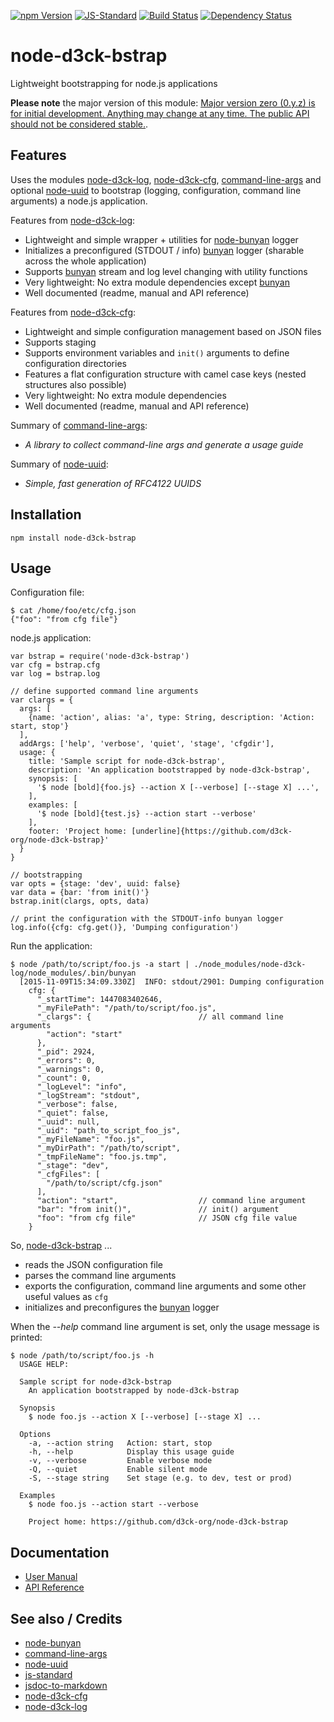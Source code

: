 [![npm Version](https://img.shields.io/npm/v/node-d3ck-bstrap.svg)](https://www.npmjs.com/package/node-d3ck-bstrap)
[![JS-Standard](https://img.shields.io/badge/code%20style-standard-brightgreen.svg)](http://standardjs.com/)
[![Build Status](https://api.travis-ci.org/d3ck-org/node-d3ck-bstrap.svg?branch=master)](https://travis-ci.org/d3ck-org/node-d3ck-bstrap)
[![Dependency Status](https://david-dm.org/d3ck-org/node-d3ck-bstrap.svg)](https://david-dm.org/d3ck-org/node-d3ck-bstrap)

# node-d3ck-bstrap

Lightweight bootstrapping for node.js applications

**Please note** the major version of this module: [Major version zero (0.y.z) is for initial development. Anything may change at any time. The public API should not be considered stable.](http://semver.org/#spec-item-4).

## Features

Uses the modules [node-d3ck-log](https://github.com/d3ck-org/node-d3ck-log), [node-d3ck-cfg](https://github.com/d3ck-org/node-d3ck-cfg), [command-line-args](https://github.com/75lb/command-line-args) and optional
[node-uuid](https://github.com/broofa/node-uuid) to bootstrap (logging, configuration, command line arguments) a node.js application.

Features from [node-d3ck-log](https://github.com/d3ck-org/node-d3ck-log):

  * Lightweight and simple wrapper + utilities for [node-bunyan](https://github.com/trentm/node-bunyan) logger
  * Initializes a preconfigured (STDOUT / info) [bunyan](https://github.com/trentm/node-bunyan) logger (sharable across the whole application)
  * Supports [bunyan](https://github.com/trentm/node-bunyan) stream and log level changing with utility functions
  * Very lightweight: No extra module dependencies except [bunyan](https://github.com/trentm/node-bunyan)
  * Well documented (readme, manual and API reference)


Features from [node-d3ck-cfg](https://github.com/d3ck-org/node-d3ck-cfg):

  * Lightweight and simple configuration management based on JSON files
  * Supports staging
  * Supports environment variables and `init()` arguments to define configuration directories
  * Features a flat configuration structure with camel case keys (nested structures also possible)
  * Very lightweight: No extra module dependencies
  * Well documented (readme, manual and API reference)


Summary of [command-line-args](https://github.com/75lb/command-line-args):
  * _A library to collect command-line args and generate a usage guide_

Summary of [node-uuid](https://github.com/broofa/node-uuid):
  * _Simple, fast generation of RFC4122 UUIDS_

## Installation

    npm install node-d3ck-bstrap

## Usage

Configuration file:

    $ cat /home/foo/etc/cfg.json
    {"foo": "from cfg file"}

node.js application:

    var bstrap = require('node-d3ck-bstrap')
    var cfg = bstrap.cfg
    var log = bstrap.log

    // define supported command line arguments
    var clargs = {
      args: [
        {name: 'action', alias: 'a', type: String, description: 'Action: start, stop'}
      ],
      addArgs: ['help', 'verbose', 'quiet', 'stage', 'cfgdir'],
      usage: {
        title: 'Sample script for node-d3ck-bstrap',
        description: 'An application bootstrapped by node-d3ck-bstrap',
        synopsis: [
          '$ node [bold]{foo.js} --action X [--verbose] [--stage X] ...',
        ],
        examples: [
          '$ node [bold]{test.js} --action start --verbose'
        ],
        footer: 'Project home: [underline]{https://github.com/d3ck-org/node-d3ck-bstrap}'
      }
    }

    // bootstrapping
    var opts = {stage: 'dev', uuid: false}
    var data = {bar: 'from init()'}
    bstrap.init(clargs, opts, data)

    // print the configuration with the STDOUT-info bunyan logger
    log.info({cfg: cfg.get()}, 'Dumping configuration')

Run the application:

    $ node /path/to/script/foo.js -a start | ./node_modules/node-d3ck-log/node_modules/.bin/bunyan
      [2015-11-09T15:34:09.330Z]  INFO: stdout/2901: Dumping configuration
        cfg: {
          "_startTime": 1447083402646,
          "_myFilePath": "/path/to/script/foo.js",
          "_clargs": {                        // all command line arguments
            "action": "start"
          },
          "_pid": 2924,
          "_errors": 0,
          "_warnings": 0,
          "_count": 0,
          "_logLevel": "info",
          "_logStream": "stdout",
          "_verbose": false,
          "_quiet": false,
          "_uuid": null,
          "_uid": "path_to_script_foo_js",
          "_myFileName": "foo.js",
          "_myDirPath": "/path/to/script",
          "_tmpFileName": "foo.js.tmp",
          "_stage": "dev",
          "_cfgFiles": [
            "/path/to/script/cfg.json"
          ],
          "action": "start",                  // command line argument
          "bar": "from init()",               // init() argument
          "foo": "from cfg file"              // JSON cfg file value
        }

So, [node-d3ck-bstrap](https://github.com/d3ck-org/node-d3ck-bstrap) ...

* reads the JSON configuration file
* parses the command line arguments
* exports the configuration, command line arguments and some other useful values as `cfg`
* initializes and preconfigures the [bunyan](https://github.com/trentm/node-bunyan) logger

When the _--help_ command line argument is set, only the usage message is printed:

    $ node /path/to/script/foo.js -h
      USAGE HELP:

      Sample script for node-d3ck-bstrap
        An application bootstrapped by node-d3ck-bstrap

      Synopsis
        $ node foo.js --action X [--verbose] [--stage X] ...

      Options
        -a, --action string   Action: start, stop                   
        -h, --help            Display this usage guide              
        -v, --verbose         Enable verbose mode                   
        -Q, --quiet           Enable silent mode                    
        -S, --stage string    Set stage (e.g. to dev, test or prod)

      Examples
        $ node foo.js --action start --verbose

        Project home: https://github.com/d3ck-org/node-d3ck-bstrap

## Documentation

* [User Manual](https://github.com/d3ck-org/node-d3ck-bstrap/blob/master/doc/manual.md)
* [API Reference](https://github.com/d3ck-org/node-d3ck-bstrap/blob/master/doc/api.md)

## See also / Credits

* [node-bunyan](https://github.com/trentm/node-bunyan)
* [command-line-args](https://github.com/75lb/command-line-args)
* [node-uuid](https://github.com/broofa/node-uuid)
* [js-standard](https://github.com/feross/standard)
* [jsdoc-to-markdown](https://github.com/75lb/jsdoc-to-markdown)
* [node-d3ck-cfg](https://github.com/d3ck-org/node-d3ck-cfg)
* [node-d3ck-log](https://github.com/d3ck-org/node-d3ck-log)
